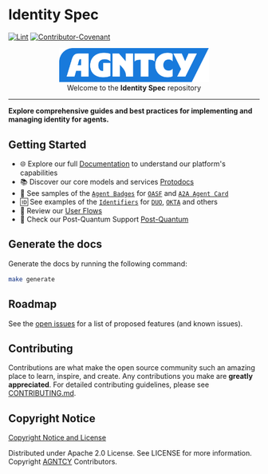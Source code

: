 # Identity Spec

[![Lint](https://github.com/agntcy/identity-spec/actions/workflows/lint.yml/badge.svg?branch=main)](https://github.com/marketplace/actions/super-linter)
[![Contributor-Covenant](https://img.shields.io/badge/Contributor%20Covenant-2.1-fbab2c.svg)](CODE_OF_CONDUCT.md)

<p align="center">
  <a href="https://spec.identity.agntcy.org">
    <picture>
      <source media="(prefers-color-scheme: dark)" srcset="img/_logo-Agntcy_White@2x.png" width="300">
      <img alt="" src="img/_logo-Agntcy_FullColor@2x.png" width="300">
    </picture>
  </a>
  <br />
  <caption>Welcome to the <b>Identity Spec</b> repository</caption>
</p>

---

**Explore comprehensive guides and best practices for implementing and managing identity for agents.**

## Getting Started

- 🌐 Explore our full [Documentation](https://spec.identity.agntcy.org) to understand our platform's capabilities
- 📚 Discover our core models and services [Protodocs](https://spec.identity.agntcy.org/protodocs/agntcy/identity/core/v1alpha1/id.proto)
- 🎨 See samples of the [`Agent Badges`](https://spec.identity.agntcy.org/docs/vc/agent-badge)
  for [`OASF`](https://schema.oasf.agntcy.org/schema/objects/agent) and [`A2A Agent Card`](https://github.com/google/A2A/blob/main/specification/json/a2a.json#AgentCard)
- 🆔 See examples of the [`Identifiers`](https://spec.identity.agntcy.org/docs/id/examples)
  for [`DUO`](https://duo.com), [`OKTA`](https://okta.com) and others
- 🔄 Review our [User Flows](https://spec.identity.agntcy.org/docs/specs/flows/agntcy_user/)
- 🔐 Check our Post-Quantum Support [Post-Quantum](https://spec.identity.agntcy.org/docs/standards/post-quantum-safe)

## Generate the docs

Generate the docs by running the following command:

```bash
make generate
```

## Roadmap

See the [open issues](https://github.com/agntcy/identity-spec/issues) for a list
of proposed features (and known issues).

## Contributing

Contributions are what make the open source community such an amazing place to
learn, inspire, and create. Any contributions you make are **greatly
appreciated**. For detailed contributing guidelines, please see
[CONTRIBUTING.md](CONTRIBUTING.md).

## Copyright Notice

[Copyright Notice and License](LICENSE)

Distributed under Apache 2.0 License. See LICENSE for more information.
Copyright [AGNTCY](https://github.com/agntcy) Contributors.
